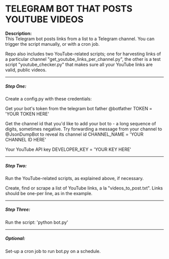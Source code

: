 
# TELEGRAM BOT THAT POSTS YOUTUBE VIDEOS

__Description:__  
This Telegram bot posts links from a list to a Telegram channel. You can trigger the script manually, or with a cron job. 

Repo also includes two YouTube-related scripts; one for harvesting links of a particular channel "get_youtube_links_per_channel.py", the other is a test script "youtube_checker.py" that makes sure all your YouTube links are valid, public videos.

---

##### Step One:
Create a config.py with these credentials:

Get your bot's token from the telegram bot father @botfather
TOKEN = 'YOUR TOKEN HERE'

Get the channel id that you'd like to add your bot to - a long sequence of digits, sometimes negative. Try forwarding a message from your channel to @JsonDumpBot to reveal its channel id
CHANNEL_NAME = 'YOUR CHANNEL ID HERE'

Your YouTube API key
DEVELOPER_KEY = 'YOUR KEY HERE'

---

##### Step Two:
Run the YouTube-related scripts, as explained above, if necessary.

Create, find or scrape a list of YouTube links, a la "videos_to_post.txt". Links should be one-per line, as in the example.

---

##### Step Three:
Run the script: 'python bot.py'

---

##### Optional:
Set-up a cron job to run bot.py on a schedule. 